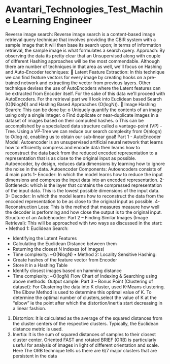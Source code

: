 # Avantari_Technologies_Test_Machine Learning Engineer
Reverse image search:
Reverse image search is a content-based image retrieval query technique that involves providing the CBIR system with a sample image that it will then base its search upon; in terms of information retrieval, the sample image is what formulates a search query.
Approach:
By observing the data its pretty clear that an Unsupervised along with couple of different Hashing approaches will be the most commendable. Although there are number of techniques in that area as well, we'll focus on Hashing and Auto-Encoder techniques:
 Latent Feature Extraction: In this technique we can find feature vectors for every image by creating hooks on a pre-trained network and extracting the vector from previous layers. Other technique devises the use of AutoEncoders where the Latent features can be extracted from Encoder itself. For the sake of this data we'll proceed with AutoEncoders. For the retrieval part we'll look into Euclidean based Search (O(NlogN)) and Hashing Based Approaches (O(logN)).
 Image Hashing Search: This can be done by:
o Uniquely quantify the contents of an image using only a single integer.
o Find duplicate or near-duplicate images in a dataset of images based on their computed hashes.
o This can be accomplished by a specialized data structure called a vantage-point (VP) -Tree. Using a VP-Tree we can reduce our search complexity from O(nlogn) to O(log n), enabling us to obtain our sub-linear goal!
Part 1 - AutoEncoder Model: Autoencoder is an unsupervised artificial neural network that learns how to efficiently compress and encode data then learns how to reconstruct the data back from the reduced encoded representation to a representation that is as close to the original input as possible. Autoencoder, by design, reduces data dimensions by learning how to ignore the noise in the data. Autoencoder Components: Autoencoders consists of 4 main parts 1- Encoder: In which the model learns how to reduce the input dimensions and compress the input data into an encoded representation. 2- Bottleneck: which is the layer that contains the compressed representation of the input data. This is the lowest possible dimensions of the input data. 3- Decoder: In which the model learns how to reconstruct the data from the encoded representation to be as close to the original input as possible. 4- Reconstruction Loss: This is the method that measures measure how well the decoder is performing and how close the output is to the original input.
Structure of an AutoEncoder:
Part 2 – Finding Similar Images (Image Retrieval):
This will be approached with two ways as discussed in the start:
• Method 1: Euclidean Search:
- Identifying the Latent Features
- Calculating the Euclidean Distance between them
- Returning the closest N indexes (of images)
- Time complexity: ~O(NlogN)
• Method 2: Locality Sensitive Hashing:
- Create hashes of the feature vector from Encoder
- Store it in a Hashing Table
- Identify closest images based on hamming distance
- Time complexity: ~O(logN)
Flow Chart of Indexing & Searching using above methods:
Output sample:
Part 3 – Bonus Point (Clustering of dataset): For Clustering the data into K cluster, used K-Means clustering. The Elbow Method is used to determine this optimal value of K. To determine the optimal number of clusters,select the value of K at the “elbow” ie the point after which the distortion/inertia start decreasing in a linear fashion.
1. Distortion: It is calculated as the average of the squared distances from the cluster centers of the respective clusters. Typically, the Euclidean distance metric is used.
2. Inertia: It is the sum of squared distances of samples to their closest cluster center.
Oriented FAST and rotated BRIEF (ORB) is particularly useful for analysis of images in light of different orientation and scale. Here The ORB technique tells us there are 6/7 major clusters that are persistent in the data
